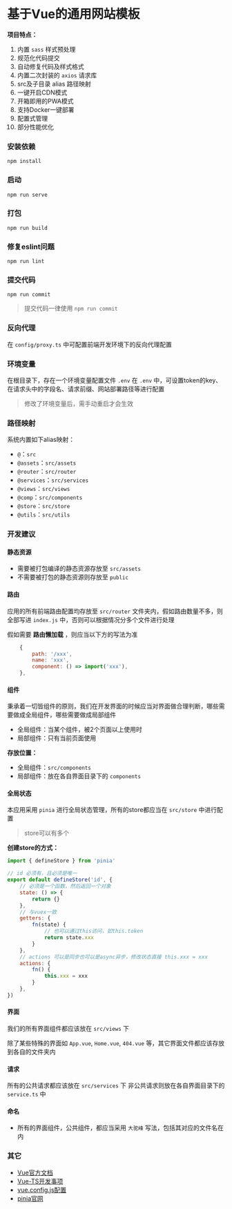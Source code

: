 # 基于Vue的通用网站模板

**项目特点：**
1. 内置 `sass` 样式预处理
2. 规范化代码提交
3. 自动修复代码及样式格式
4. 内置二次封装的 `axios` 请求库
5. src及子目录 alias 路径映射
6. 一键开启CDN模式
7. 开箱即用的PWA模式
8. 支持Docker一键部署
9. 配置式管理
10. 部分性能优化

### 安装依赖
```
npm install
```

### 启动
```
npm run serve
```

### 打包
```
npm run build
```

### 修复eslint问题
```
npm run lint
```

### 提交代码
```
npm run commit
```
> 提交代码一律使用 `npm run commit`

### 反向代理
在 `config/proxy.ts` 中可配置前端开发环境下的反向代理配置

### 环境变量
在根目录下，存在一个环境变量配置文件 `.env`
在 `.env` 中，可设置token的key、在请求头中的字段名、请求前缀、网站部署路径等进行配置
> 修改了环境变量后，需手动重启才会生效

### 路径映射
系统内置如下alias映射：
- `@`：`src`
- `@assets`：`src/assets`
- `@router`：`src/router`
- `@services`：`src/services`
- `@views`：`src/views`
- `@comp`：`src/components`
- `@store`：`src/store`
- `@utils`：`src/utils`

### 开发建议

#### 静态资源
- 需要被打包编译的静态资源存放至 `src/assets`
- 不需要被打包的静态资源则存放至 `public`

#### 路由
应用的所有前端路由配置均存放至 `src/router` 文件夹内，假如路由数量不多，则全部写进 `index.js` 中，否则可以根据情况分多个文件进行处理

假如需要 **路由懒加载** ，则应当以下方的写法为准
```js
	{
		path: '/xxx',
		name: 'xxx',
		component: () => import('xxx'),
	},
```

#### 组件
秉承着一切皆组件的原则，我们在开发界面的时候应当对界面做合理判断，哪些需要做成全局组件，哪些需要做成局部组件
- 全局组件：当某个组件，被2个页面以上使用时
- 局部组件：只有当前页面使用

**存放位置：**
- 全局组件：`src/components`
- 局部组件：放在各自界面目录下的 `components`

#### 全局状态
本应用采用 `pinia` 进行全局状态管理，所有的store都应当在 `src/store` 中进行配置
> store可以有多个

**创建store的方式：**
```js
import { defineStore } from 'pinia'

// id 必须有，且必须是唯一
export default defineStore('id', {
	// 必须是一个函数，然后返回一个对象
	state: () => {
		return {}
	},
	// 与vuex一致
	getters: {
        fn(state) {
            // 也可以通过this访问，如this.token
            return state.xxx
        }
    },
	// actions 可以是同步也可以是async异步，修改状态直接 this.xxx = xxx
	actions: {
        fn() {
            this.xxx = xxx
        }
    },
})

```

#### 界面
我们的所有界面组件都应该放在 `src/views` 下

除了某些特殊的界面如 `App.vue`, `Home.vue`, `404.vue` 等，其它界面文件都应该存放到各自的文件夹内

#### 请求
所有的公共请求都应该放在 `src/services` 下
非公共请求则放在各自界面目录下的 `service.ts` 中

#### 命名
- 所有的界面组件，公共组件，都应当采用 `大驼峰` 写法，包括其对应的文件名在内


### 其它
- [Vue官方文档](https://v3.cn.vuejs.org/)
- [Vue-TS开发事项](https://v3.cn.vuejs.org/guide/typescript-support.html)
- [vue.config.js配置](https://cli.vuejs.org/zh/config/)
- [pinia官网](https://pinia.vuejs.org/)